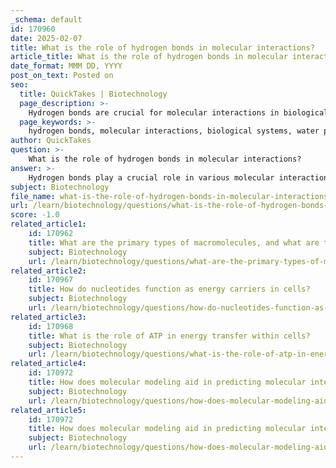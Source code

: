 ```yaml
---
_schema: default
id: 170960
date: 2025-02-07
title: What is the role of hydrogen bonds in molecular interactions?
article_title: What is the role of hydrogen bonds in molecular interactions?
date_format: MMM DD, YYYY
post_on_text: Posted on
seo:
  title: QuickTakes | Biotechnology
  page_description: >-
    Hydrogen bonds are crucial for molecular interactions in biological systems, influencing water properties, stabilizing macromolecules like DNA and proteins, and playing a key role in various biological processes.
  page_keywords: >-
    hydrogen bonds, molecular interactions, biological systems, water properties, stabilization, biological macromolecules, DNA, proteins, enzyme functionality, metabolic reactions
author: QuickTakes
question: >-
    What is the role of hydrogen bonds in molecular interactions?
answer: >-
    Hydrogen bonds play a crucial role in various molecular interactions, particularly in biological systems. Here are some key aspects of their significance:\n\n1. **Weak but Numerous**: Individual hydrogen bonds are relatively weak and easily broken. However, they can occur in large numbers, especially in water and organic polymers, creating a significant cumulative effect. This property allows for dynamic interactions that are essential for biological processes.\n\n2. **Water's Unique Properties**: Hydrogen bonds are fundamental to the unique properties of water, such as its high boiling point, surface tension, and solvent capabilities. The polar nature of water molecules allows them to form hydrogen bonds with each other, leading to a cohesive network that is vital for sustaining life. This network enables water to dissolve many ionic and polar substances, facilitating chemical reactions within cells.\n\n3. **Stabilization of Biological Molecules**: In biological macromolecules, hydrogen bonds are essential for maintaining their structure. For example, they hold together the complementary strands of DNA, ensuring the stability of the double helix. In proteins, hydrogen bonds contribute to the formation of secondary structures like alpha helices and beta sheets, which are critical for the overall three-dimensional conformation of the protein.\n\n4. **Flexibility and Functionality**: The dynamic nature of hydrogen bonds allows biomolecules to be flexible, which is important for their functionality. For instance, enzymes often require specific conformations to catalyze reactions, and hydrogen bonds can facilitate the necessary structural changes.\n\n5. **Role in Biological Processes**: Hydrogen bonds are involved in various biological processes, including enzyme-substrate interactions, the binding of ligands to receptors, and the stabilization of protein structures. Their ability to form and break easily allows for the necessary changes in molecular interactions that drive metabolic reactions.\n\nIn summary, hydrogen bonds are integral to the structure and function of many biological molecules, influencing their stability, interactions, and the unique properties of water, all of which are critical for life.
subject: Biotechnology
file_name: what-is-the-role-of-hydrogen-bonds-in-molecular-interactions.md
url: /learn/biotechnology/questions/what-is-the-role-of-hydrogen-bonds-in-molecular-interactions
score: -1.0
related_article1:
    id: 170962
    title: What are the primary types of macromolecules, and what are their basic functions?
    subject: Biotechnology
    url: /learn/biotechnology/questions/what-are-the-primary-types-of-macromolecules-and-what-are-their-basic-functions
related_article2:
    id: 170967
    title: How do nucleotides function as energy carriers in cells?
    subject: Biotechnology
    url: /learn/biotechnology/questions/how-do-nucleotides-function-as-energy-carriers-in-cells
related_article3:
    id: 170968
    title: What is the role of ATP in energy transfer within cells?
    subject: Biotechnology
    url: /learn/biotechnology/questions/what-is-the-role-of-atp-in-energy-transfer-within-cells
related_article4:
    id: 170972
    title: How does molecular modeling aid in predicting molecular interactions?
    subject: Biotechnology
    url: /learn/biotechnology/questions/how-does-molecular-modeling-aid-in-predicting-molecular-interactions
related_article5:
    id: 170972
    title: How does molecular modeling aid in predicting molecular interactions?
    subject: Biotechnology
    url: /learn/biotechnology/questions/how-does-molecular-modeling-aid-in-predicting-molecular-interactions
---
```


&nbsp;